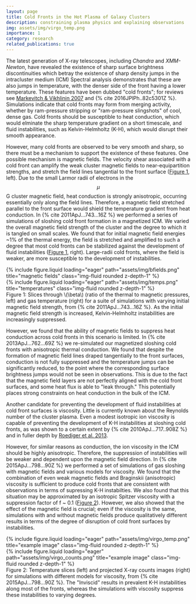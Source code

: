 ```yaml
---
layout: page
title: Cold Fronts in the Hot Plasma of Galaxy Clusters
description: constraining plasma physics and explaining observations
img: assets/img/virgo_temp.png
importance: 1
category: research
related_publications: true
---
```


The latest generation of X-ray telescopes, including *Chandra* and *XMM-Newton*, have revealed the existence of sharp
surface brightness discontinuities which betray the existence of sharp density jumps in the intracluster medium (ICM)
Spectral analysis demonstrates that these are also jumps in temperature, with the denser side of the front having a
lower temperature. These features have been dubbed "cold fronts"; for reviews see [Markevitch & Vikhlinin
2007](http://adsabs.harvard.edu/abs/2007PhR...443....1M) and {% cite 2016JPlPh..82c5301Z %}. Simulations indicate that cold fronts may form
from merging activity, whether by ram-pressure stripping or "ram-pressure slingshots" of cool, dense gas. Cold fronts
should be susceptible to heat conduction, which would elminate the sharp temperature gradient on a short timescale, and
fluid instabilities, such as Kelvin-Helmholtz (K-H), which would disrupt their smooth appearance.

However, many cold fronts are observed to be very smooth and sharp, so there must be a mechanism to support the existence of these features. One possible mechanism is magnetic fields. The velocity shear associated with a cold front can amplify the weak cluster magnetic fields to near-equipartition strengths, and stretch the field lines tangential to the front surface ([Figure 1](#figure1), left). Due to the small Larmor radii of electrons in the $$\mu$$G cluster magnetic field, heat conduction is strongly anisotropic, occurring essentially only along the field lines. Therefore, a magnetic field stretched parallel to the front surface would shield the temperature gradient from heat conduction. In {% cite 2011ApJ...743...16Z %} we performed a series of simulations of sloshing cold front formation in a magnetized ICM. We varied the overall magnetic field strength of the cluster and the degree to which it is tangled on small scales. We found that for initial magnetic field energies ~1% of the thermal energy, the field is stretched and amplified to such a degree that most cold fronts can be stabilized against the development of fluid instabilities ([Figure 1](#figure1), right). Large-radii cold fronts, where the field is weaker, are more susceptible to the development of instabilities.

<div id="figure1" class="row">
    <div class="col-sm mt-2 mt-md-0">
        {% include figure.liquid loading="eager" path="assets/img/bfields.png" title="magnetic fields" class="img-fluid rounded z-depth-1" %}
    </div>
    <div class="col-sm mt-2 mt-md-0">
        {% include figure.liquid loading="eager" path="assets/img/temps.png" title="temperatures" class="img-fluid rounded z-depth-1" %}
    </div>
</div>
<div class="caption">
    Figure 1: Slices through \(\beta\) (ratio of the thermal to magnetic pressures, left) and gas temperature (right) for a suite of simulations with varying initial magnetic field strength, from {% cite 2011ApJ...743...16Z %}. As the initial magnetic field strength is increased, Kelvin-Helmholtz instabilities are increasingly suppressed.
</div>

However, we found that the ability of magnetic fields to suppress heat conduction across cold fronts in this scenario is limited. In {% cite 2013ApJ...762...69Z %} we re-simulated our magnetized sloshing cold fronts with anisotropic thermal conduction. We found that despite the formation of magnetic field lines draped tangentially to the front surfaces, conduction is not fully suppressed and the temperature jumps can be significantly reduced, to the point where the corresponding surface brightness jumps would not be seen in observations. This is due to the fact that the magnetic field layers are not perfectly aligned with the cold front surfaces, and some heat flux is able to "leak through." This potentially places strong constraints on heat conduction in the bulk of the ICM.

Another candidate for preventing the development of fluid instabilities at cold front surfaces is viscosity. Little is currently known about the Reynolds number of the cluster plasma. Even a modest isotropic ion viscosity is capable of preventing the development of K-H instabilities at sloshing cold fronts, as was shown to a certain extent by {% cite 2010ApJ...717..908Z %} and in fuller depth by [Roediger et al. 2013](https://ui.adsabs.harvard.edu/abs/2013ApJ...764...60R/abstract).

However, for similar reasons as conduction, the ion viscosity in the ICM should be highly anisotropic. Therefore, the suppression of instabilities will be weaker and dependent upon the magnetic field direction. In {% cite 2015ApJ...798...90Z %} we performed a set of simulations of gas sloshing with magnetic fields and various models for viscosity. We found that the combination of even weak magnetic fields and Braginskii (anisotropic) viscosity is sufficient to produce cold fronts that are consistent with observations in terms of supressing K-H instabilties. We also found that this situation may be approximated by an isotropic Spitzer viscosity with a suppression factor of f ~ 0.1 ([Figure 2](#figure2)). However, we also showed that the effect of the magnetic field is crucial; even if the viscosity is the same, simulations with and without magnetic fields produce qualitatively different results in terms of the degree of disruption of cold front surfaces by instabilities.

<div id="figure2" class="row">
    <div class="col-sm mt-2 mt-md-0">
        {% include figure.liquid loading="eager" path="assets/img/virgo_temp.png" title="example image" class="img-fluid rounded z-depth-1" %}
    </div>
    <div class="col-sm mt-2 mt-md-0">
        {% include figure.liquid loading="eager" path="assets/img/virgo_counts.png" title="example image" class="img-fluid rounded z-depth-1" %}
    </div>
</div>
<div class="caption">
    Figure 2: Temperature slices (left) and projected X-ray counts images (right) for simulations with different models for viscosity, from {% cite 2015ApJ...798...90Z %}. The "Inviscid" results in prevalent K-H instabilities along most of the fronts, whereas the simulations with viscosity suppress these instabilities to varying degrees.
</div>
